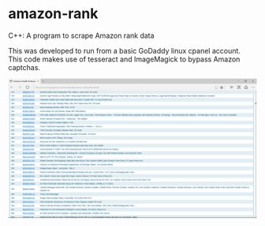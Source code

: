 # amazon-rank
C++: A program to scrape Amazon rank data

This was developed to run from a basic GoDaddy linux cpanel account.  
This code makes use of tesseract and ImageMagick to bypass Amazon captchas.  

![Screenshot 1](/screenshots/results.png)
